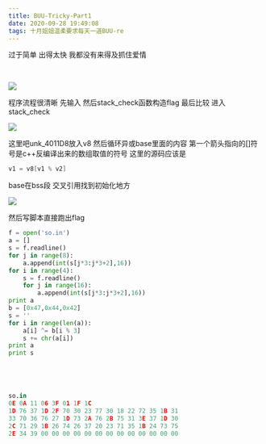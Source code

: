 ```yaml
---
title: BUU-Tricky-Part1
date: 2020-09-28 19:49:08
tags: 十月姐姐温柔要求每天一道BUU-re
---
```


过于简单 出得太快 我都没有来得及抓住爱情

​	<!--more-->

![](https://i.loli.net/2020/09/28/FVtJBzyq6O29uWn.png)

程序流程很清晰 先输入 然后stack_check函数构造flag 最后比较      进入stack_check

![](https://i.loli.net/2020/09/28/4BMg6dFv83nNWQS.png)

这里吧unk_4011D8放入v8  然后循环异或base里面的内容      第一个箭头指向的[]符号是c++反编译出来的数组取值的符号  这里的源码应该是

```c++
v1 = v8[v1 % v2]
```

base在bss段   交叉引用找到初始化地方

![](https://i.loli.net/2020/09/28/ZYOVvGI8fnFSswJ.png)

然后写脚本直接跑出flag

```python
f = open('so.in')
a = []
s = f.readline()
for j in range(8):
    a.append(int(s[j*3:j*3+2],16))
for i in range(4):
    s = f.readline()
    for j in range(16):
        a.append(int(s[j*3:j*3+2],16))
print a
b = [0x47,0x44,0x42]
s = ''
for i in range(len(a)):
    a[i] ^= b[i % 3]
    s += chr(a[i])
print a
print s





so.in
0E 0A 11 06 3F 01 1F 1C
1D 76 37 1D 2F 70 30 23 77 30 18 22 72 35 1B 31
33 70 36 76 27 1D 73 2A 76 2B 75 31 3E 37 1D 30
2C 71 29 1B 26 74 26 37 20 23 71 35 1B 24 73 75
2E 34 39 00 00 00 00 00 00 00 00 00 00 00 00 00
```

